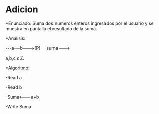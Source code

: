 # Adicion
*Enunciado: Suma dos numeros enteros ingresados por el usuario y se muestra en pantalla el resultado de la suma.

*Analisis:

---a---b--->(P)---suma--->

a,b,c ϵ Z.

*Algoritmo:

-Read a

-Read b

-Suma<---a+b

-Write Suma
